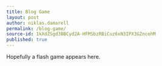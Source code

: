 ```yaml
---
title: Blog Game
layout: post
author: niklas.damarell
permalink: /blog-game/
source-id: 1kXdZSgd3BBCyd2A-HFMSbzRBiCuz6xN3IPX3GZncohM
published: true
---
```

Hopefully a flash game appears here.

<object width="700" height="500">

<param name="movie" value="http://img-ak.y8.com/cloud/y8-storage/contents/17601/original/bloons.swf">

<embed scr="http://img-ak.y8.com/cloud/y8-storage/contents/17601/original/bloons.swf" width="700" height="500">
</embed>

</object>

